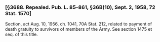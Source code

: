 ### [§3688. Repealed. Pub. L. 85–861, §36B(10), Sept. 2, 1958, 72 Stat. 1570] ###

Section, act Aug. 10, 1956, ch. 1041, 70A Stat. 212, related to payment of death gratuity to survivors of members of the Army. See section 1475 et seq. of this title.